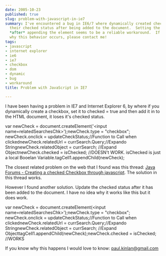 ```yaml
---
date: 2005-10-23
published: true
slug: problem-with-javascript-in-ie7
summary: I've encountered a bug in IE6/7 where dynamically created checkboxes lose
  their checked status after being added to the document.  Setting the checked property
  *after* appending the element seems to be a reliable workaround.  If anyone knows
  why this behavior occurs, please contact me!
tags:
- javascript
- internet explorer
- ie6
- ie7
- checkbox
- dom
- dynamic
- bug
- workaround
title: Problem with JavaScript in IE7

---
```

I have been having a problem in IE7 and Internet Explorer 6, by where if you dynamically create a checkbox, set it to checked = true and then add it in to the HTML document, it loses it's checked status.<p />var newCheck = document.createElement('&lt;input name=relatedSearchesChk&gt;');newCheck.type = "checkbox";		newCheck.onclick = updateCheckStatus;//Function to Call when clickednewCheck.relatedUrl =  currSearch.Query;//Expando StringnewCheck.relatedObject = currSearch; //Expand ObjectnewCheck.checked = isChecked; //DOESN't WORK.  isChecked is just a local Booelan Variable.tagCell1.appendChild(newCheck);<p />The closest related problem on the web that I found was this thread: [Java Forums - Creating a checked Checkbox through javascript](http://forum.java.sun.com/thread.jspa?threadID=628633&amp;messageID=3810937).  The solution in this thread works.<p />However I found another solution.  Update the checked status after it has been added to the document.  I have no idea why it works like this but it does work.<p />var newCheck = document.createElement(&lt;input name=relatedSearchesChk&gt;');newCheck.type = "checkbox";		newCheck.onclick = updateCheckStatus;//Function to Call when clickednewCheck.relatedUrl =  currSearch.Query;//Expando StringnewCheck.relatedObject = currSearch; //Expand ObjecttagCell1.appendChild(newCheck);newCheck.checked = isChecked; //WORKS<p />If you know why this happens I would love to know: [paul.kinlan@gmail.com](mailto:%20paul.kinlan@gmail.com)<p />

